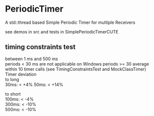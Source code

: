 # PeriodicTimer
A std::thread based Simple Periodic Timer for multiple Receivers

see demos in src and tests in SimplePeriodicTimerCUTE
## timing constraints test 
between 1 ms and 500 ms   
periods < 30 ms are not applicable on Windows
periods >= 30 average within 10 timer calls (see TimingConstraintsTest and MockClassTimer)   
Timer   deviation   
to long   
30ms: < +4%
50ms: < +14%   

to short   
100ms: < -4%   
300ms: < -10%   
500ms: < -10%   
